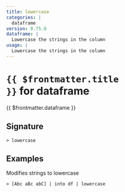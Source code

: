 ```yaml
---
title: lowercase
categories: |
  dataframe
version: 0.75.0
dataframe: |
  Lowercase the strings in the column
usage: |
  Lowercase the strings in the column
---
```


# <code>{{ $frontmatter.title }}</code> for dataframe

<div class='command-title'>{{ $frontmatter.dataframe }}</div>

## Signature

```> lowercase ```

## Examples

Modifies strings to lowercase
```shell
> [Abc aBc abC] | into df | lowercase
```
